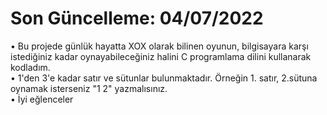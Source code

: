 # Son Güncelleme: 04/07/2022
• Bu projede günlük hayatta XOX olarak bilinen oyunun, bilgisayara karşı istediğiniz kadar oynayabileceğiniz halini C programlama dilini kullanarak kodladım.<br />
• 1'den 3'e kadar satır ve sütunlar bulunmaktadır. Örneğin 1. satır, 2.sütuna oynamak isterseniz "1 2" yazmalısınız. <br />
• İyi eğlenceler




